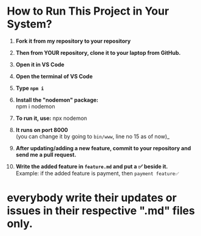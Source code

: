 # How to Run This Project in Your System?

1. **Fork it from my repository to your repository**
2. **Then from YOUR repository, clone it to your laptop from GitHub.**

3. **Open it in VS Code**
4. **Open the terminal of VS Code**
5. **Type `npm i`**

6. **Install the "nodemon" package:**  
            npm i nodemon

7. **To run it, use:**
             npx nodemon

8. **It runs on port 8000**  
             (you can change it by going to `bin/www`, line no 15 as of now)_

9. **After updating/adding a new feature, commit to your repository and send me a pull request.**

10. **Write the added feature in `feature.md` and put a ✅ beside it.**  
             Example: if the added feature is payment, then `payment feature✅`


# everybody write their updates or issues in their respective ".md" files only.
